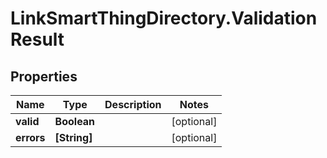 # LinkSmartThingDirectory.ValidationResult

## Properties

Name | Type | Description | Notes
------------ | ------------- | ------------- | -------------
**valid** | **Boolean** |  | [optional] 
**errors** | **[String]** |  | [optional] 


